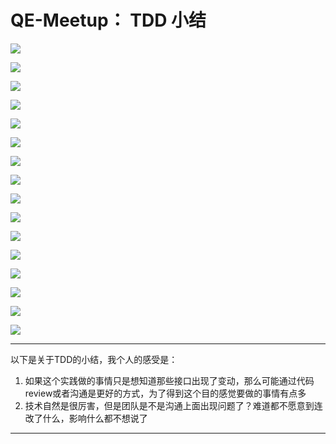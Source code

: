# QE-Meetup： TDD 小结


![](https://codimd.s3.shivering-isles.com/demo/uploads/upload_b27f1fdba47741236820a3d53d1291f2.png)


![](https://codimd.s3.shivering-isles.com/demo/uploads/upload_b78aada3f0f96be0dda73f886283e8ca.png)

![](https://codimd.s3.shivering-isles.com/demo/uploads/upload_49d46c8ff683fc6f3286d6d702080060.png)

![](https://codimd.s3.shivering-isles.com/demo/uploads/upload_bb27f7166c245267a364700ec8a34378.png)

![](https://codimd.s3.shivering-isles.com/demo/uploads/upload_d6d8b13350dc061ebbd048e2232276c5.png)

![](https://codimd.s3.shivering-isles.com/demo/uploads/upload_f3e19098afc6519756614a327bec66af.png)

![](https://codimd.s3.shivering-isles.com/demo/uploads/upload_925625ccf6a341b0e700b68365ac5993.png)

![](https://codimd.s3.shivering-isles.com/demo/uploads/upload_4a0290ebb112d7ea7d738659e71351b5.png)

![](https://codimd.s3.shivering-isles.com/demo/uploads/upload_e822a9b8b5bc62a6de5bcecd352d3e0a.png)

![](https://codimd.s3.shivering-isles.com/demo/uploads/upload_7d3436ed50e4ce9712e876446533897f.png)


![](https://codimd.s3.shivering-isles.com/demo/uploads/upload_a4156b8b61588a877f13071d918ebaaa.png)

![](https://codimd.s3.shivering-isles.com/demo/uploads/upload_661ebd8c990eb99927d4179da3dce3ff.png)


![](https://codimd.s3.shivering-isles.com/demo/uploads/upload_86d402fccbfae8b732efd4a4643aaddd.png)

![](https://codimd.s3.shivering-isles.com/demo/uploads/upload_295665a2d39d1635fc77be39ae3fdecf.png)

![](https://codimd.s3.shivering-isles.com/demo/uploads/upload_c505a075ff2346af0cb55d4d4894f6e5.png)

![](https://codimd.s3.shivering-isles.com/demo/uploads/upload_98f1ff75a1e26fd60966cf0c0d58099c.png)

--- 

以下是关于TDD的小结，我个人的感受是：
1. 如果这个实践做的事情只是想知道那些接口出现了变动，那么可能通过代码review或者沟通是更好的方式，为了得到这个目的感觉要做的事情有点多
2. 技术自然是很厉害，但是团队是不是沟通上面出现问题了？难道都不愿意到连改了什么，影响什么都不想说了

---


